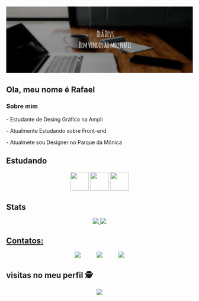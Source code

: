 ![Bem vindos ao Meu Perfil!](https://github.com/Cleverson-Henriques/Cleverson-Henriques/blob/main/BannerGitHub.png)

## Ola, meu nome é Rafael
### Sobre mim
<div style="display: inline_block"  >
<p> - Estudante de Desing Gráfico na Ampli </p>
<p> - Atualmente Estudando sobre Front-end  </p>
<p> - Atualmete sou Designer no Parque da Mônica </p>
 </div>


## Estudando 
<div align="center">
<img src="https://cdn.jsdelivr.net/gh/devicons/devicon/icons/javascript/javascript-original.svg" width="50" height="50"/> 
 <img src="https://cdn.jsdelivr.net/gh/devicons/devicon/icons/html5/html5-original.svg" width="50" height="50"/> 
 <img src="https://cdn.jsdelivr.net/gh/devicons/devicon/icons/css3/css3-original.svg" width="50" height="50" /> 
 
 
</div>

## Stats
<div align="center">
  <a href="https://github.com/Cleverson-Henriques">
  <img height="130em" src="https://github-readme-stats.vercel.app/api?username=Rafaergalvao&show_icons=true&theme=tokyonight&include_all_commits=true&count_private=true"/>
  <img height="140em" src="https://github-readme-stats.vercel.app/api/top-langs/?username=Rafaergalvao&layout=compact&langs_count=7&theme=tokyonight"/>
   
</div>

## Contatos:
<div> 
  <p align="center">
  <a href = "mailto:rafael.gls001@gmail.com"><img src="https://img.shields.io/badge/Gmail-D14836?style=for-the-badge&logo=gmail&logoColor=white" target="_blank"></a>
  &nbsp;&nbsp;&nbsp;&nbsp;&nbsp;&nbsp;&nbsp;&nbsp;&nbsp;
  <a href="https://www.linkedin.com/in/rafael-galvaos/" target="_blank"><img src="https://img.shields.io/badge/-LinkedIn-%230077B5?style=for-the-badge&logo=linkedin&logoColor=white" target="_blank"></a>
  &nbsp;&nbsp;&nbsp;&nbsp;&nbsp;&nbsp;&nbsp;&nbsp;&nbsp;
  <a href="https://www.instagram.com/rafazelll/" target="_blank"><img src="https://img.shields.io/badge/Instagram-E4405F?style=for-the-badge&logo=instagram&logoColor=white"_blank"></a>
  
</div>

<p align="center">  
  
## visitas no meu perfil :detective: <br>
 <p align="center"> 
   <img alingn="center" src="https://profile-counter.glitch.me/Rafaergalvao/count.svg" />
 </p>

</p>
